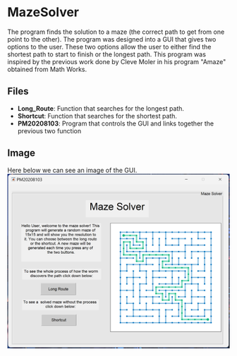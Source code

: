 # MazeSolver
The program finds the solution to a maze (the correct path to get from one point to the other). The program was designed into a GUI that gives two options to the user. These two options allow the user to either find the shortest path to start to finish or the longest path. This program was inspired by the previous work done by Cleve Moler in his program "Amaze" obtained from Math Works.

## Files
* **Long_Route**: Function that searches for the longest path.
* **Shortcut**: Function that searches for the shortest path.
*  **PM20208103**: Program that controls the GUI and links together the previous two function

## Image
Here below we can see an image of the GUI.
![](Images/MazeSolver.png)
